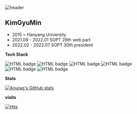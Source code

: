 ![header](https://capsule-render.vercel.app/api?type=rect&color=gradient&height=100&section=header&text=Thanks%20for%20visiting&fontSize=50&animation=fadeIn)

## KimGyuMin

- 2015 ~ Hanyang University 
- 2021.09 - 2022.01 SOPT 29th web part
- 2022.02 - 2022.07 SOPT 30th president


**Tech Stack**

![HTML badge](https://img.shields.io/badge/-HTML-%23E34F26?logo=HTML5&logoColor=white&style=for-the-badge) ![HTML badge](https://img.shields.io/badge/-CSS-%231572B6?logo=CSS3&logoColor=white&style=for-the-badge) ![HTML badge](https://img.shields.io/badge/-JavaScript-%23F7DF1E?logo=JavaScript&logoColor=white&style=for-the-badge)
![HTML badge](https://img.shields.io/badge/-React-%2361DAFB?logo=React&logoColor=white&style=for-the-badge) ![HTML badge](https://img.shields.io/badge/-TypeScript-%233178C6?logo=TypeScript&logoColor=white&style=for-the-badge) ![HTML badge](https://img.shields.io/badge/-Next.js-%23000000?logo=Next.js&logoColor=white&style=for-the-badge) 

**Stats**

[![Anurag's GitHub stats](https://github-readme-stats.vercel.app/api?username=Gyuminn&show_icons=true&theme=tokyonight)](https://github.com/anuraghazra/github-readme-stats)


**visits**

 [![Hits](https://hits.seeyoufarm.com/api/count/incr/badge.svg?url=https%3A%2F%2Fgithub.com%2FGyuminn&count_bg=%2379C83D&title_bg=%23555555&icon=&icon_color=%23E7E7E7&title=hits&edge_flat=false)](https://hits.seeyoufarm.com)
